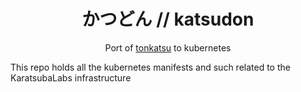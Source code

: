 
<div align="center">

# かつどん // katsudon

Port of [tonkatsu](https://github.com/KaratsubaLabs/tonkatsu) to kubernetes

</div>

This repo holds all the kubernetes manifests and such related to the KaratsubaLabs infrastructure
